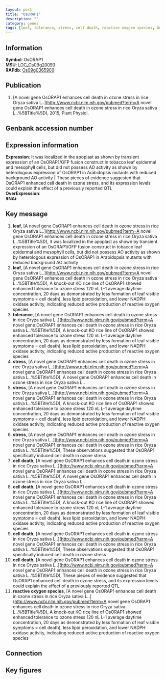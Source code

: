 ```yaml
---
layout: post
title: "OsORAP1"
description: ""
category: genes
tags: [leaf, tolerance, stress, cell death, reactive oxygen species, Gene]
---
```


## Information
__Symbol__: OsORAP1  
__MSU__: [LOC_Os09g20090](http://rice.plantbiology.msu.edu/cgi-bin/ORF_infopage.cgi?orf=LOC_Os09g20090)  
__RAPdb__: [Os09g0365900](http://rapdb.dna.affrc.go.jp/viewer/gbrowse_details/irgsp1?name=Os09g0365900)  

## Publication
1. [A novel gene OsORAP1 enhances cell death in ozone stress in rice Oryza sativa L..](http://www.ncbi.nlm.nih.gov/pubmed?term=A novel gene OsORAP1 enhances cell death in ozone stress in rice Oryza sativa L..%5BTitle%5D), 2015, Plant Physiol.

## Genbank accession number

## Expression information
__Expression__: It was localized in the apoplast as shown by transient expression of an OsORAP1/GFP fusion construct in tobacco leaf epidermal and mesophyll cells, but did not possess AO activity as shown by heterologous expression of OsORAP1 in Arabidopsis mutants with reduced background AO activity |  These pieces of evidence suggested that OsORAP1 enhanced cell death in ozone stress, and its expression levels could explain the effect of a previously reported QTL  
__OverExpression__:  
__RNAi__:  

## Key message
1. __leaf__, [A novel gene OsORAP1 enhances cell death in ozone stress in rice Oryza sativa L..](http://www.ncbi.nlm.nih.gov/pubmed?term=A novel gene OsORAP1 enhances cell death in ozone stress in rice Oryza sativa L..%5BTitle%5D),  It was localized in the apoplast as shown by transient expression of an OsORAP1/GFP fusion construct in tobacco leaf epidermal and mesophyll cells, but did not possess AO activity as shown by heterologous expression of OsORAP1 in Arabidopsis mutants with reduced background AO activity
2. __leaf__, [A novel gene OsORAP1 enhances cell death in ozone stress in rice Oryza sativa L..](http://www.ncbi.nlm.nih.gov/pubmed?term=A novel gene OsORAP1 enhances cell death in ozone stress in rice Oryza sativa L..%5BTitle%5D),  A knock-out KO rice line of OsORAP1 showed enhanced tolerance to ozone stress 120 nL L-1 average daytime concentration, 20 days as demonstrated by less formation of leaf visible symptoms = cell death), less lipid peroxidation, and lower NADPH oxidase activity, indicating reduced active production of reactive oxygen species
3. __tolerance__, [A novel gene OsORAP1 enhances cell death in ozone stress in rice Oryza sativa L..](http://www.ncbi.nlm.nih.gov/pubmed?term=A novel gene OsORAP1 enhances cell death in ozone stress in rice Oryza sativa L..%5BTitle%5D),  A knock-out KO rice line of OsORAP1 showed enhanced tolerance to ozone stress 120 nL L-1 average daytime concentration, 20 days as demonstrated by less formation of leaf visible symptoms = cell death), less lipid peroxidation, and lower NADPH oxidase activity, indicating reduced active production of reactive oxygen species
4. __stress__, [A novel gene OsORAP1 enhances cell death in ozone stress in rice Oryza sativa L..](http://www.ncbi.nlm.nih.gov/pubmed?term=A novel gene OsORAP1 enhances cell death in ozone stress in rice Oryza sativa L..%5BTitle%5D), A novel gene OsORAP1 enhances cell death in ozone stress in rice Oryza sativa L..
5. __stress__, [A novel gene OsORAP1 enhances cell death in ozone stress in rice Oryza sativa L..](http://www.ncbi.nlm.nih.gov/pubmed?term=A novel gene OsORAP1 enhances cell death in ozone stress in rice Oryza sativa L..%5BTitle%5D),  A knock-out KO rice line of OsORAP1 showed enhanced tolerance to ozone stress 120 nL L-1 average daytime concentration, 20 days as demonstrated by less formation of leaf visible symptoms = cell death), less lipid peroxidation, and lower NADPH oxidase activity, indicating reduced active production of reactive oxygen species
6. __stress__, [A novel gene OsORAP1 enhances cell death in ozone stress in rice Oryza sativa L..](http://www.ncbi.nlm.nih.gov/pubmed?term=A novel gene OsORAP1 enhances cell death in ozone stress in rice Oryza sativa L..%5BTitle%5D),  These observations suggested that OsORAP1 specifically induced cell death in ozone stress
7. __cell death__, [A novel gene OsORAP1 enhances cell death in ozone stress in rice Oryza sativa L..](http://www.ncbi.nlm.nih.gov/pubmed?term=A novel gene OsORAP1 enhances cell death in ozone stress in rice Oryza sativa L..%5BTitle%5D), A novel gene OsORAP1 enhances cell death in ozone stress in rice Oryza sativa L..
8. __cell death__, [A novel gene OsORAP1 enhances cell death in ozone stress in rice Oryza sativa L..](http://www.ncbi.nlm.nih.gov/pubmed?term=A novel gene OsORAP1 enhances cell death in ozone stress in rice Oryza sativa L..%5BTitle%5D),  A knock-out KO rice line of OsORAP1 showed enhanced tolerance to ozone stress 120 nL L-1 average daytime concentration, 20 days as demonstrated by less formation of leaf visible symptoms = cell death), less lipid peroxidation, and lower NADPH oxidase activity, indicating reduced active production of reactive oxygen species
9. __cell death__, [A novel gene OsORAP1 enhances cell death in ozone stress in rice Oryza sativa L..](http://www.ncbi.nlm.nih.gov/pubmed?term=A novel gene OsORAP1 enhances cell death in ozone stress in rice Oryza sativa L..%5BTitle%5D),  These observations suggested that OsORAP1 specifically induced cell death in ozone stress
10. __cell death__, [A novel gene OsORAP1 enhances cell death in ozone stress in rice Oryza sativa L..](http://www.ncbi.nlm.nih.gov/pubmed?term=A novel gene OsORAP1 enhances cell death in ozone stress in rice Oryza sativa L..%5BTitle%5D),  These pieces of evidence suggested that OsORAP1 enhanced cell death in ozone stress, and its expression levels could explain the effect of a previously reported QTL
11. __reactive oxygen species__, [A novel gene OsORAP1 enhances cell death in ozone stress in rice Oryza sativa L..](http://www.ncbi.nlm.nih.gov/pubmed?term=A novel gene OsORAP1 enhances cell death in ozone stress in rice Oryza sativa L..%5BTitle%5D),  A knock-out KO rice line of OsORAP1 showed enhanced tolerance to ozone stress 120 nL L-1 average daytime concentration, 20 days as demonstrated by less formation of leaf visible symptoms = cell death), less lipid peroxidation, and lower NADPH oxidase activity, indicating reduced active production of reactive oxygen species

## Connection

## Key figures


